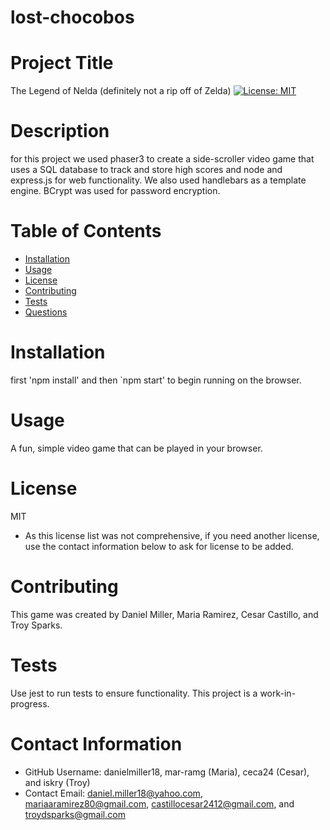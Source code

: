 # lost-chocobos

# Project Title
The Legend of Nelda (definitely not a rip off of Zelda)
[![License: MIT](https://img.shields.io/badge/License-MIT-yellow.svg)](https://opensource.org/licenses/MIT)

# Description
for this project we used phaser3 to create a side-scroller video game that uses a SQL database to track and store high scores and node and express.js for web functionality. We also used handlebars as a template engine. BCrypt was used for password encryption.

# Table of Contents 
* [Installation](#-Installation)
* [Usage](#-Usage)
* [License](#-Installation)
* [Contributing](#-Contributing)
* [Tests](#-Tests)
* [Questions](#-Contact-Information)
    
# Installation
first 'npm install' and then `npm start' to begin running on the browser.

# Usage
A fun, simple video game that can be played in your browser.

# License 
MIT
* As this license list was not comprehensive, if you need another license, use the contact information below to ask for license to be added. 

# Contributing 
This game was created by Daniel Miller, Maria Ramirez, Cesar Castillo, and Troy Sparks.

# Tests
Use jest to run tests to ensure functionality. This project is a work-in-progress.

# Contact Information 
* GitHub Username: danielmiller18, mar-ramg (Maria), ceca24 (Cesar), and iskry (Troy)
* Contact Email: daniel.miller18@yahoo.com, mariaaramirez80@gmail.com, castillocesar2412@gmail.com, and troydsparks@gmail.com